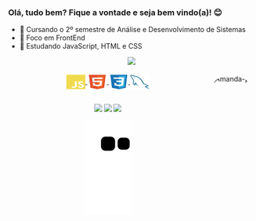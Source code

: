 ### Olá, tudo bem? Fique a vontade e seja bem vindo(a)! 😊

- 💜 Cursando o 2º semestre de Análise e Desenvolvimento de Sistemas
- 💜 Foco em FrontEnd 
- 💜 Estudando JavaScript, HTML e CSS 
<div align="center">
  <a href="https://github.com/amanda-trujillo">
  <img height="180em" src="https://github-readme-stats.vercel.app/api?username=amanda-trujillo&show_icons=true&theme=dracula&include_all_commits=true&count_private=true"/>
  
  <div style="display: inline_block"><br>
  <img align="center" alt="Amanda-Js" height="30" width="40" src="https://raw.githubusercontent.com/devicons/devicon/master/icons/javascript/javascript-plain.svg">
  <img align="center" alt="Amanda-HTML" height="30" width="40" src="https://raw.githubusercontent.com/devicons/devicon/master/icons/html5/html5-original.svg">
  <img align="center" alt="Amanda-CSS" height="30" width="40" src="https://raw.githubusercontent.com/devicons/devicon/master/icons/css3/css3-original.svg">
  <img align="center" alt="Amanda-MYSQL" height="30" width="40" src="https://raw.githubusercontent.com/devicons/devicon/master/icons/mysql/mysql-original.svg">
  <img align="right" alt="Amanda-pic" height="150" style="border-radius:50px;" src="https://picrew.me/shareImg/org/202210/338224_ZpSp2jbZ.png">
</div>
   
  ##
 
<div> 
  <a href="https://instagram.com/mandstr" target="_blank"><img src="https://img.shields.io/badge/-Instagram-%23E4405F?style=for-the-badge&logo=instagram&logoColor=white" target="_blank"></a>
  <a href = "mailto:amanda-trujillo@outlook.com"><img src="https://img.shields.io/badge/Microsoft_Outlook-0078D4?style=for-the-badge&logo=microsoft-outlook&logoColor=white" target="_blank"></a>
  <a href="https://www.linkedin.com/in/amanda-trujillo" target="_blank"><img src="https://img.shields.io/badge/-LinkedIn-%230077B5?style=for-the-badge&logo=linkedin&logoColor=white" target="_blank"></a> 
 
  ![Snake animation](https://github.com/rafaballerini/rafaballerini/blob/output/github-contribution-grid-snake.svg)
 
</div>
